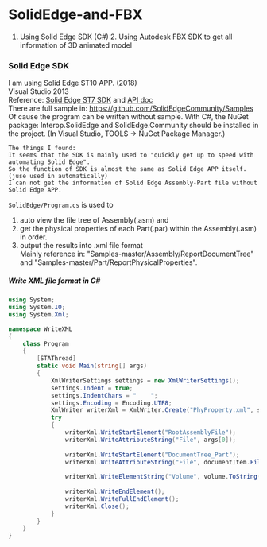 # SolidEdge-and-FBX
1. Using Solid Edge SDK (C#)   2. Using Autodesk FBX SDK to get all information of 3D animated model


### Solid Edge SDK
I am using Solid Edge ST10 APP. (2018)  
Visual Studio 2013  
Reference: [Solid Edge ST7 SDK](http://support.industrysoftware.automation.siemens.com/training/se/107/api/webframe.html) and [API doc](https://www.plm.automation.siemens.com/zh_cn/Images/Solid_Edge_API_tcm78-125829.pdf)   
There are full sample in: https://github.com/SolidEdgeCommunity/Samples  
Of cause the program can be written without sample. With C#, the NuGet package: Interop.SolidEdge and SolidEdge.Community should be installed in the project. (In Visual Studio, TOOLS -> NuGet Package Manager.)  

```
The things I found:
It seems that the SDK is mainly used to "quickly get up to speed with automating Solid Edge".  
So the function of SDK is almost the same as Solid Edge APP itself. (juse used in automatically)  
I can not get the information of Solid Edge Assembly-Part file without Solid Edge APP.  

```
`SolidEdge/Program.cs` is used to  
1. auto view the file tree of Assembly(.asm) and  
2. get the physical properties of each Part(.par) within the Assembly(.asm) in order.  
3. output the results into .xml file format  
Mainly reference in: "Samples-master/Assembly/ReportDocumentTree" and "Samples-master/Part/ReportPhysicalProperties".

##### Write XML file format in C#
```csharp
using System;
using System.IO;
using System.Xml;

namespace WriteXML
{
    class Program
    {
        [STAThread]
        static void Main(string[] args)
        {
            XmlWriterSettings settings = new XmlWriterSettings();
            settings.Indent = true;
            settings.IndentChars = "    ";
            settings.Encoding = Encoding.UTF8;
            XmlWriter writerXml = XmlWriter.Create("PhyProperty.xml", settings);
            try
            {
                writerXml.WriteStartElement("RootAssemblyFile");
                writerXml.WriteAttributeString("File", args[0]);
                
                writerXml.WriteStartElement("DocumentTree_Part");
                writerXml.WriteAttributeString("File", documentItem.FileName);
                
                writerXml.WriteElementString("Volume", volume.ToString());
                
                writerXml.WriteEndElement();
                writerXml.WriteFullEndElement();
                writerXml.Close();
            }
        }
    }
}
                             
                
```
